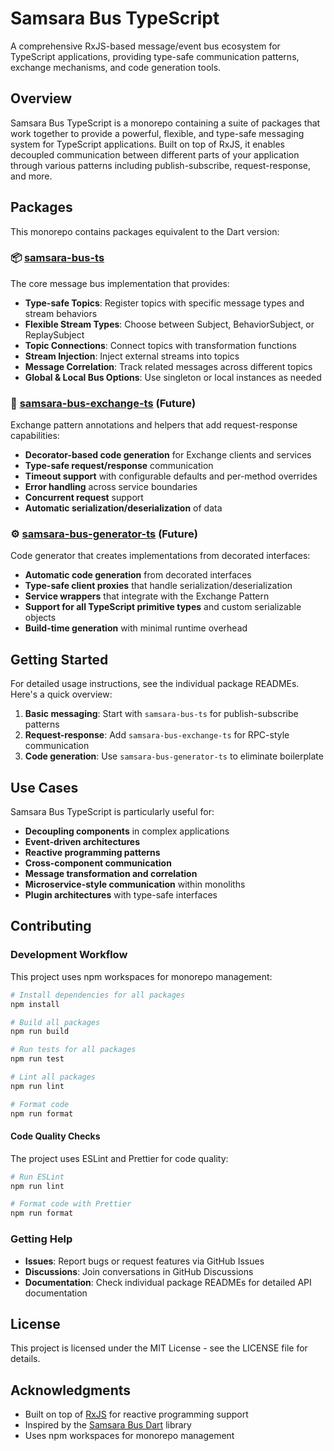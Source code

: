 # Samsara Bus TypeScript

A comprehensive RxJS-based message/event bus ecosystem for TypeScript applications, providing type-safe communication patterns, exchange mechanisms, and code generation tools.

## Overview

Samsara Bus TypeScript is a monorepo containing a suite of packages that work together to provide a powerful, flexible, and type-safe messaging system for TypeScript applications. Built on top of RxJS, it enables decoupled communication between different parts of your application through various patterns including publish-subscribe, request-response, and more.

## Packages

This monorepo contains packages equivalent to the Dart version:

### 📦 [samsara-bus-ts](./packages/samsara-bus-ts/)

The core message bus implementation that provides:

- **Type-safe Topics**: Register topics with specific message types and stream behaviors
- **Flexible Stream Types**: Choose between Subject, BehaviorSubject, or ReplaySubject
- **Topic Connections**: Connect topics with transformation functions
- **Stream Injection**: Inject external streams into topics
- **Message Correlation**: Track related messages across different topics
- **Global & Local Bus Options**: Use singleton or local instances as needed

### 🔄 [samsara-bus-exchange-ts](./packages/samsara-bus-exchange-ts/) (Future)

Exchange pattern annotations and helpers that add request-response capabilities:

- **Decorator-based code generation** for Exchange clients and services
- **Type-safe request/response** communication
- **Timeout support** with configurable defaults and per-method overrides
- **Error handling** across service boundaries
- **Concurrent request** support
- **Automatic serialization/deserialization** of data

### ⚙️ [samsara-bus-generator-ts](./packages/samsara-bus-generator-ts/) (Future)

Code generator that creates implementations from decorated interfaces:

- **Automatic code generation** from decorated interfaces
- **Type-safe client proxies** that handle serialization/deserialization
- **Service wrappers** that integrate with the Exchange Pattern
- **Support for all TypeScript primitive types** and custom serializable objects
- **Build-time generation** with minimal runtime overhead

## Getting Started

For detailed usage instructions, see the individual package READMEs. Here's a quick overview:

1. **Basic messaging**: Start with `samsara-bus-ts` for publish-subscribe patterns
2. **Request-response**: Add `samsara-bus-exchange-ts` for RPC-style communication
3. **Code generation**: Use `samsara-bus-generator-ts` to eliminate boilerplate

## Use Cases

Samsara Bus TypeScript is particularly useful for:

- **Decoupling components** in complex applications
- **Event-driven architectures**
- **Reactive programming patterns**
- **Cross-component communication**
- **Message transformation and correlation**
- **Microservice-style communication** within monoliths
- **Plugin architectures** with type-safe interfaces

## Contributing

### Development Workflow

This project uses npm workspaces for monorepo management:

```bash
# Install dependencies for all packages
npm install

# Build all packages
npm run build

# Run tests for all packages
npm run test

# Lint all packages
npm run lint

# Format code
npm run format
```

#### Code Quality Checks

The project uses ESLint and Prettier for code quality:

```bash
# Run ESLint
npm run lint

# Format code with Prettier
npm run format
```

### Getting Help

- **Issues**: Report bugs or request features via GitHub Issues
- **Discussions**: Join conversations in GitHub Discussions
- **Documentation**: Check individual package READMEs for detailed API documentation

## License

This project is licensed under the MIT License - see the LICENSE file for details.

## Acknowledgments

- Built on top of [RxJS](https://rxjs.dev/) for reactive programming support
- Inspired by the [Samsara Bus Dart](https://github.com/Samsara-Stream/samsara-bus-dart) library
- Uses npm workspaces for monorepo management
